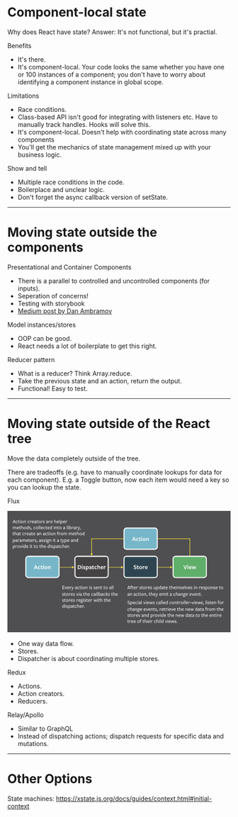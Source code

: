 # Component-local state

Why does React have state? Answer: It's not functional, but it's practial.

Benefits

- It's there.
- It's component-local. Your code looks the same whether you have one or 100 instances of a component; you don't have to worry about identifying a component instance in global scope.

Limitations

- Race conditions.
- Class-based API isn't good for integrating with listeners etc. Have to manually track handles. Hooks will solve this.
- It's component-local. Doesn't help with coordinating state across many components
- You'll get the mechanics of state management mixed up with your business logic.

Show and tell

- Multiple race conditions in the code.
- Boilerplace and unclear logic.
- Don't forget the async callback version of setState.

---

# Moving state outside the components

Presentational and Container Components

- There is a parallel to controlled and uncontrolled components (for inputs).
- Seperation of concerns!
- Testing with storybook
- [Medium post by Dan Ambramov](https://medium.com/@dan_abramov/smart-and-dumb-components-7ca2f9a7c7d0)

Model instances/stores

- OOP can be good.
- React needs a lot of boilerplate to get this right.

Reducer pattern

- What is a reducer? Think Array.reduce.
- Take the previous state and an action, return the output.
- Functional! Easy to test.

---

# Moving state outside of the React tree

Move the data completely outside of the tree.

There are tradeoffs (e.g. have to manually coordinate lookups for data for each component). E.g. a Toggle button, now each item would need a key so you can lookup the state.

Flux

![Flow](static/flux-flow.png)

- One way data flow.
- Stores.
- Dispatcher is about coordinating multiple stores.

Redux

- Actions.
- Action creators.
- Reducers.

Relay/Apollo

- Similar to GraphQL
- Instead of dispatching actions; dispatch requests for specific data and mutations.

---

# Other Options

State machines: https://xstate.js.org/docs/guides/context.html#initial-context
